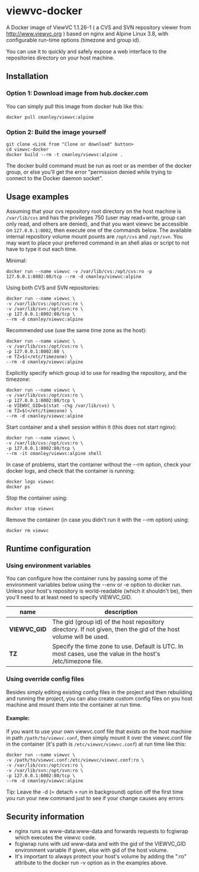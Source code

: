 viewvc-docker
=============

A Docker image of ViewVC 1.1.26-1 ( a CVS and SVN repository viewer from http://www.viewvc.org )
based on nginx and Alpine Linux 3.8, with configurable run-time options (timezone and group id).

You can use it to quickly and safely expose a web interface to the repositories directory on your host machine.

Installation
------------

### Option 1: Download image from hub.docker.com ###
You can simply pull this image from docker hub like this:

	docker pull cmanley/viewvc:alpine

### Option 2: Build the image yourself ###

	git clone <Link from "Clone or download" button>
	cd viewvc-docker
	docker build --rm -t cmanley/viewvc:alpine .

The docker build command must be run as root or as member of the docker group,
or else you'll get the error "permission denied while trying to connect to the Docker daemon socket".

Usage examples
--------------

Assuming that your cvs repository root directory on the host machine is `/var/lib/cvs`
and has the privileges 750 (user may read+write, group can only read, and others are denied),
and that you want viewvc be accessible on `127.0.0.1:8002`, then execute one of the commands below.
The available internal repository volume mount pounts are `/opt/cvs` and `/opt/svn`.
You may want to place your preferred command in an shell alias or script to not have to type it out each time.

Minimal:

	docker run --name viewvc -v /var/lib/cvs:/opt/cvs:ro -p 127.0.0.1:8002:80/tcp --rm -d cmanley/viewvc:alpine

Using both CVS and SVN repositories:

	docker run --name viewvc \
	-v /var/lib/cvs:/opt/cvs:ro \
	-v /var/lib/svn:/opt/svn:ro \
	-p 127.0.0.1:8002:80/tcp \
	--rm -d cmanley/viewvc:alpine

Recommended use (use the same time zone as the host):

	docker run --name viewvc \
	-v /var/lib/cvs:/opt/cvs:ro \
	-p 127.0.0.1:8002:80 \
	-e TZ=$(</etc/timezone) \
	--rm -d cmanley/viewvc:alpine

Explicitly specify which group id to use for reading the repository, and the timezone:

	docker run --name viewvc \
	-v /var/lib/cvs:/opt/cvs:ro \
	-p 127.0.0.1:8002:80/tcp \
	-e VIEWVC_GID=$(stat -c%g /var/lib/cvs) \
	-e TZ=$(</etc/timezone) \
	--rm -d cmanley/viewvc:alpine

Start container and a shell session within it (this does not start nginx):

	docker run --name viewvc \
	-v /var/lib/cvs:/opt/cvs:ro \
	-p 127.0.0.1:8002:80/tcp \
	--rm -it cmanley/viewvc:alpine shell

In case of problems, start the container without the --rm option, check your docker logs, and check that the container is running:

	docker logs viewvc
	docker ps

Stop the container using:

	docker stop viewvc

Remove the container (in case you didn't run it with the --rm option) using:

	docker rm viewvc

Runtime configuration
---------------------

### Using environment variables ###

You can configure how the container runs by passing some of the environment variables below using the --env or -e option to docker run.
Unless your host's repository is world-readable (which it shouldn't be), then you'll need to at least need to specify VIEWVC_GID.

| name              | description                                                                                                      |
|-------------------|------------------------------------------------------------------------------------------------------------------|
| **VIEWVC_GID**    | The gid (group id) of the host repository directory. If not given, then the gid of the host volume will be used. |
| **TZ**            | Specify the time zone to use. Default is UTC. In most cases, use the value in the host's /etc/timezone file.     |

### Using override config files ###

Besides simply editing existing config files in the project and then rebuilding and running the project,
you can also create custom config files on you host machine and mount them into the container at run time.

#### Example: ####
If you want to use your own viewvc.conf file that exists on the host machine in path `/path/to/viewvc.conf`, then
simply mount it over the viewvc.conf file in the container (it's path is `/etc/viewvc/viewvc.conf`) at run time like this:
```shell
docker run --name viewvc \
-v /path/to/viewvc.conf:/etc/viewvc/viewvc.conf:ro \
-v /var/lib/cvs:/opt/cvs:ro \
-v /var/lib/svn:/opt/svn:ro \
-p 127.0.0.1:8002:80/tcp \
--rm -d cmanley/viewvc:alpine
```
Tip: Leave the -d (= detach = run in background) option off the first time you run your new command just to see if your change causes any errors.

Security information
--------------------

* nginx runs as www-data:www-data and forwards requests to fcgiwrap which executes the viewvc code.
* fcgiwrap runs with uid www-data and with the gid of the VIEWVC_GID environment variable if given, else with gid of the host volume.
* It's important to always protect your host's volume by adding the ":ro" attribute to the docker run -v option as in the examples above.
